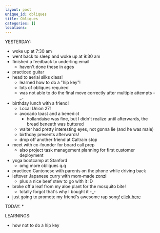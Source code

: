```yaml
---
layout: post
unique_id: obliques
title: Obliques
categories: []
locations: 
---
```


YESTERDAY:
* woke up at 7:30 am
* went back to sleep and woke up at 9:30 am
* finished a feedback to underling email
  * haven't done these in ages
* practiced guitar
* head to aerial silks class!
  * learned how to do a "hip key"!
  * lots of obliques required
  * was not able to do the final move correctly after multiple attempts -_-
* birthday lunch with a friend!
  * Local Union 271
  * avocado toast and a benedict
    * hollandaise was fine, but I didn't realize until afterwards, the bread beneath was buttered
  * waiter had pretty interesting eyes, not gonna lie (and he was male)
  * birthday presents afterwards!
  * drop off another friend at Caltrain stop
* meet with co-founder for board call prep
  * also project task management planning for first customer deployment
* yoga bootcamp at Stanford
  * omg more obliques q.q
* practiced Cantonese with parents on the phone while driving back
* leftover Japanese curry with mom-made zonzi
  * plus a nice beef stew to go with it :D
* broke off a leaf from my aloe plant for the mosquito bite!
  * totally forgot that's why I bought it -_-
* just going to promote my friend's awesome rap song! [click here](https://soundcloud.com/yoohsiu/hating-on-your-pokemon-go?fbclid=IwAR0FQtWOzcZlCiAgcsum304Wn-oT6ooGx4nQSCSPZ6wxd-kJUBYN-Bj_FKc)

TODAY:
* 

LEARNINGS:
* how not to do a hip key

